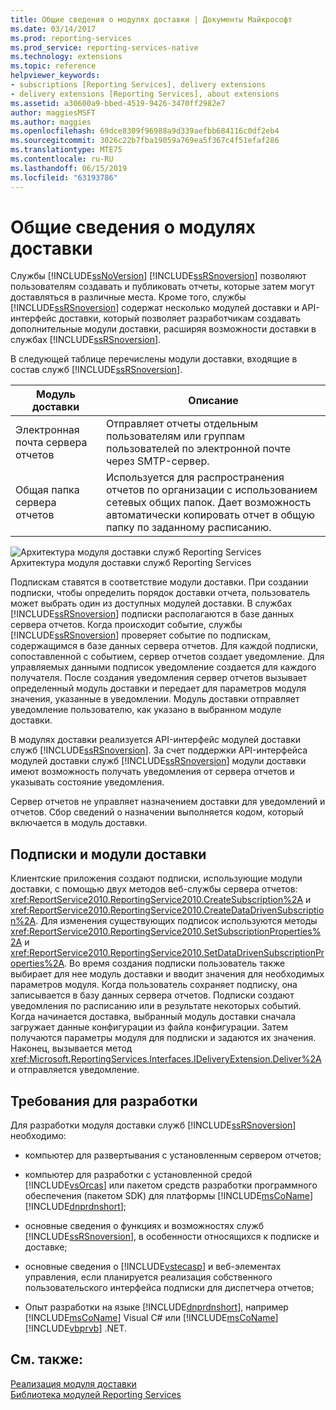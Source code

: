 ```yaml
---
title: Общие сведения о модулях доставки | Документы Майкрософт
ms.date: 03/14/2017
ms.prod: reporting-services
ms.prod_service: reporting-services-native
ms.technology: extensions
ms.topic: reference
helpviewer_keywords:
- subscriptions [Reporting Services], delivery extensions
- delivery extensions [Reporting Services], about extensions
ms.assetid: a30600a9-bbed-4519-9426-3470ff2982e7
author: maggiesMSFT
ms.author: maggies
ms.openlocfilehash: 69dce8309f96988a9d339aefbb684116c0df2eb4
ms.sourcegitcommit: 3026c22b7fba19059a769ea5f367c4f51efaf286
ms.translationtype: MTE75
ms.contentlocale: ru-RU
ms.lasthandoff: 06/15/2019
ms.locfileid: "63193786"
---
```

# <a name="delivery-extensions-overview"></a>Общие сведения о модулях доставки
  Службы [!INCLUDE[ssNoVersion](../../../includes/ssnoversion-md.md)] [!INCLUDE[ssRSnoversion](../../../includes/ssrsnoversion-md.md)] позволяют пользователям создавать и публиковать отчеты, которые затем могут доставляться в различные места. Кроме того, службы [!INCLUDE[ssRSnoversion](../../../includes/ssrsnoversion-md.md)] содержат несколько модулей доставки и API-интерфейс доставки, который позволяет разработчикам создавать дополнительные модули доставки, расширяя возможности доставки в службах [!INCLUDE[ssRSnoversion](../../../includes/ssrsnoversion-md.md)].  
  
 В следующей таблице перечислены модули доставки, входящие в состав служб [!INCLUDE[ssRSnoversion](../../../includes/ssrsnoversion-md.md)].  
  
|Модуль доставки|Описание|  
|------------------------|-----------------|  
|Электронная почта сервера отчетов|Отправляет отчеты отдельным пользователям или группам пользователей по электронной почте через SMTP-сервер.|  
|Общая папка сервера отчетов|Используется для распространения отчетов по организации с использованием сетевых общих папок. Дает возможность автоматически копировать отчет в общую папку по заданному расписанию.|  
  
 ![Архитектура модуля доставки служб Reporting Services](../../../reporting-services/extensions/delivery-extension/media/bk-reportservicedelivery.gif "Архитектура модуля доставки служб Reporting Services")  
Архитектура модуля доставки служб Reporting Services  
  
 Подпискам ставятся в соответствие модули доставки. При создании подписки, чтобы определить порядок доставки отчета, пользователь может выбрать один из доступных модулей доставки. В службах [!INCLUDE[ssRSnoversion](../../../includes/ssrsnoversion-md.md)] подписки располагаются в базе данных сервера отчетов. Когда происходит событие, службы [!INCLUDE[ssRSnoversion](../../../includes/ssrsnoversion-md.md)] проверяет событие по подпискам, содержащимся в базе данных сервера отчетов. Для каждой подписки, сопоставленной с событием, сервер отчетов создает уведомление. Для управляемых данными подписок уведомление создается для каждого получателя. После создания уведомления сервер отчетов вызывает определенный модуль доставки и передает для параметров модуля значения, указанные в уведомлении. Модуль доставки отправляет уведомление пользователю, как указано в выбранном модуле доставки.  
  
 В модулях доставки реализуется API-интерфейс модулей доставки служб [!INCLUDE[ssRSnoversion](../../../includes/ssrsnoversion-md.md)]. За счет поддержки API-интерфейса модулей доставки служб [!INCLUDE[ssRSnoversion](../../../includes/ssrsnoversion-md.md)] модули доставки имеют возможность получать уведомления от сервера отчетов и указывать состояние уведомления.  
  
 Сервер отчетов не управляет назначением доставки для уведомлений и отчетов. Сбор сведений о назначении выполняется кодом, который включается в модуль доставки.  
  
## <a name="subscriptions-and-delivery-extensions"></a>Подписки и модули доставки  
 Клиентские приложения создают подписки, использующие модули доставки, с помощью двух методов веб-службы сервера отчетов: <xref:ReportService2010.ReportingService2010.CreateSubscription%2A> и <xref:ReportService2010.ReportingService2010.CreateDataDrivenSubscription%2A>. Для изменения существующих подписок используются методы <xref:ReportService2010.ReportingService2010.SetSubscriptionProperties%2A> и <xref:ReportService2010.ReportingService2010.SetDataDrivenSubscriptionProperties%2A>. Во время создания подписки пользователь также выбирает для нее модуль доставки и вводит значения для необходимых параметров модуля. Когда пользователь сохраняет подписку, она записывается в базу данных сервера отчетов. Подписки создают уведомления по расписанию или в результате некоторых событий. Когда начинается доставка, выбранный модуль доставки сначала загружает данные конфигурации из файла конфигурации. Затем получаются параметры модуля для подписки и задаются их значения. Наконец, вызывается метод <xref:Microsoft.ReportingServices.Interfaces.IDeliveryExtension.Deliver%2A> и отправляется уведомление.  
  
## <a name="developer-requirements"></a>Требования для разработки  
 Для разработки модуля доставки служб [!INCLUDE[ssRSnoversion](../../../includes/ssrsnoversion-md.md)] необходимо:  
  
-   компьютер для развертывания с установленным сервером отчетов;  
  
-   компьютер для разработки с установленной средой [!INCLUDE[vsOrcas](../../../includes/vsorcas-md.md)] или пакетом средств разработки программного обеспечения (пакетом SDK) для платформы [!INCLUDE[msCoName](../../../includes/msconame-md.md)] [!INCLUDE[dnprdnshort](../../../includes/dnprdnshort-md.md)];  
  
-   основные сведения о функциях и возможностях служб [!INCLUDE[ssRSnoversion](../../../includes/ssrsnoversion-md.md)], в особенности относящихся к подписке и доставке;  
  
-   основные сведения о [!INCLUDE[vstecasp](../../../includes/vstecasp-md.md)] и веб-элементах управления, если планируется реализация собственного пользовательского интерфейса подписки для диспетчера отчетов;  
  
-   Опыт разработки на языке [!INCLUDE[dnprdnshort](../../../includes/dnprdnshort-md.md)], например [!INCLUDE[msCoName](../../../includes/msconame-md.md)] Visual C# или [!INCLUDE[msCoName](../../../includes/msconame-md.md)] [!INCLUDE[vbprvb](../../../includes/vbprvb-md.md)] .NET.  
  
## <a name="see-also"></a>См. также:  
 [Реализация модуля доставки](../../../reporting-services/extensions/delivery-extension/implementing-a-delivery-extension.md)   
 [Библиотека модулей Reporting Services](../../../reporting-services/extensions/reporting-services-extension-library.md)  
  
  
